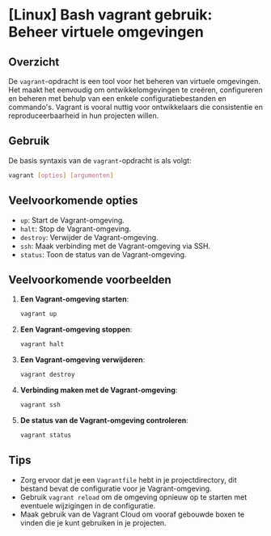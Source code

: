 # [Linux] Bash vagrant gebruik: Beheer virtuele omgevingen

## Overzicht
De `vagrant`-opdracht is een tool voor het beheren van virtuele omgevingen. Het maakt het eenvoudig om ontwikkelomgevingen te creëren, configureren en beheren met behulp van een enkele configuratiebestanden en commando's. Vagrant is vooral nuttig voor ontwikkelaars die consistentie en reproduceerbaarheid in hun projecten willen.

## Gebruik
De basis syntaxis van de `vagrant`-opdracht is als volgt:

```bash
vagrant [opties] [argumenten]
```

## Veelvoorkomende opties
- `up`: Start de Vagrant-omgeving.
- `halt`: Stop de Vagrant-omgeving.
- `destroy`: Verwijder de Vagrant-omgeving.
- `ssh`: Maak verbinding met de Vagrant-omgeving via SSH.
- `status`: Toon de status van de Vagrant-omgeving.

## Veelvoorkomende voorbeelden

1. **Een Vagrant-omgeving starten**:
   ```bash
   vagrant up
   ```

2. **Een Vagrant-omgeving stoppen**:
   ```bash
   vagrant halt
   ```

3. **Een Vagrant-omgeving verwijderen**:
   ```bash
   vagrant destroy
   ```

4. **Verbinding maken met de Vagrant-omgeving**:
   ```bash
   vagrant ssh
   ```

5. **De status van de Vagrant-omgeving controleren**:
   ```bash
   vagrant status
   ```

## Tips
- Zorg ervoor dat je een `Vagrantfile` hebt in je projectdirectory, dit bestand bevat de configuratie voor je Vagrant-omgeving.
- Gebruik `vagrant reload` om de omgeving opnieuw op te starten met eventuele wijzigingen in de configuratie.
- Maak gebruik van de Vagrant Cloud om vooraf gebouwde boxen te vinden die je kunt gebruiken in je projecten.
